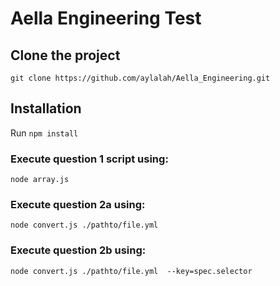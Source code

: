 # Aella Engineering Test

## Clone the project

`git clone https://github.com/aylalah/Aella_Engineering.git`

## Installation

Run `npm install`

### Execute question 1 script using:

`node array.js`

### Execute question 2a using:

`node convert.js ./pathto/file.yml`

### Execute question 2b using:

`node convert.js ./pathto/file.yml  --key=spec.selector`

